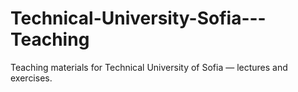 # Technical-University-Sofia---Teaching
Teaching materials for Technical University of Sofia — lectures and exercises.
